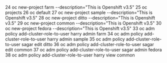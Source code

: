 24  oc new-project farm --description="This is Openshift v3.5"
   25  oc projects
   26  oc default
   27  oc new-project sample --description="This is Openshift v3.5"
   28  oc new-project ditto --description="This is Openshift v3.5"
   29  oc new-project common --description="This is Openshift v3.5"
   30  oc new-project fedora --description="This is Openshift v3.5"
   33  oc adm policy add-cluster-role-to-user harry admin farm
   34  oc adm policy add-cluster-role-to-user harry admin sample
   35  oc adm policy add-cluster-role-to-user sagar edit ditto
   36  oc adm policy add-cluster-role-to-user sagar edit common
   37  oc adm policy add-cluster-role-to-user sagar admin fedora
   38  oc adm policy add-cluster-role-to-user harry view common
